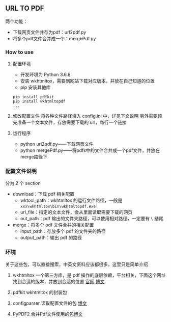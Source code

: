 ## URL TO PDF
两个功能：
* 下载网页文件并存为pdf：url2pdf.py
* 将多个pdf文件合并成一个：mergePdf.py

### How to use
1. 配置环境
    * 开发环境为 Python 3.6.8
    * 安装 wkhtmltox，需要到网站下载对应版本，并放在自己知道的位置
    * pip 安装其他库
    ```
    pip install pdfkit
    pip install wkhtmltopdf
    ...
    ```

2. 修改配置文件
    将各种文件路径填入 config.ini 中，详见下文说明
    另外需要预先准备一个文本文件，存放需要下载的 url，每行一个链接

3. 运行程序  
    * python url2pdf.py——下载网页文件
    * python mergePdf.py——将pdfs中的文件合并成一个pdf文件，并放在merge路径下

### 配置文件说明
分为 2 个 section
* download：下载 pdf 相关配置
  * wktool_path：wkhtmltox 的运行文件路径，一般是 `xxx\wkhtmltox\bin\wkhtmltopdf.exe`
  * url_file：指定的文本文件，会从里面读取需要下载的网页
  * out_path：pdf 输出的文件夹路径，可以使用相对路径，一定要有 `\` 结尾
* merge：将多个 pdf 文件合并的相关配置
  * input_path：存放多个 pdf 的文件夹的路径
  * output_path：输出 pdf 的路径

### 环境
关于这些包，可以直接搜索，中英文资料应该都很多，这里只是简单介绍

1. wkhtmltox
一个第三方库，是 pdf 操作的底层依赖，平台相关，下面这个网址找到合适的版本，并放到合适的位置
[官网](https://wkhtmltopdf.org/downloads.html)
[博文](https://www.cnblogs.com/xiaowenshu/p/9916719.html)

2. pdfkit
wkhtmltox 的封装包

3. configparser
读取配置文件的包
[博文](https://www.cnblogs.com/lhly/p/8066898.html)

4. PyPDF2
合并Pdf文件使用的包[博文](https://www.jianshu.com/p/82485e3e46e1)
